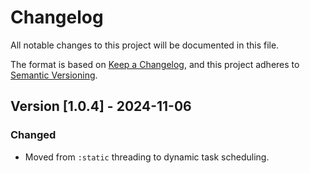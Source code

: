 # Changelog

All notable changes to this project will be documented in this file.

The format is based on [Keep a Changelog](https://keepachangelog.com/en/1.1.0/), and this project adheres to [Semantic Versioning](https://semver.org/spec/v2.0.0.html).

## Version [1.0.4] - 2024-11-06

### Changed

- Moved from `:static` threading to dynamic task scheduling. 

